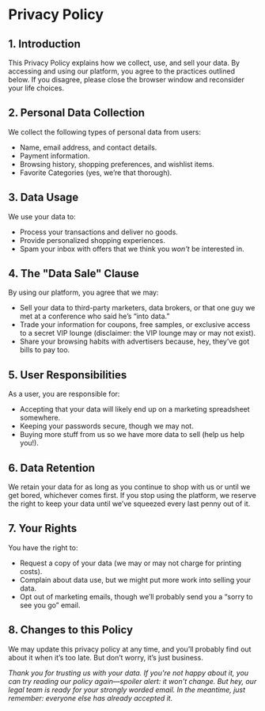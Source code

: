 # Privacy Policy

## 1. Introduction
This Privacy Policy explains how we collect, use, and sell your data. By accessing and using our platform, you agree to the practices outlined below. If you disagree, please close the browser window and reconsider your life choices.

## 2. Personal Data Collection
We collect the following types of personal data from users:
- Name, email address, and contact details.
- Payment information.
- Browsing history, shopping preferences, and wishlist items.
- Favorite Categories (yes, we’re that thorough).

## 3. Data Usage
We use your data to:
- Process your transactions and deliver no goods.
- Provide personalized shopping experiences.
- Spam your inbox with offers that we think you *won't* be interested in.

## 4. The "Data Sale" Clause
By using our platform, you agree that we may:
- Sell your data to third-party marketers, data brokers, or that one guy we met at a conference who said he’s “into data.”
- Trade your information for coupons, free samples, or exclusive access to a secret VIP lounge (disclaimer: the VIP lounge may or may not exist).
- Share your browsing habits with advertisers because, hey, they’ve got bills to pay too.

## 5. User Responsibilities
As a user, you are responsible for:
- Accepting that your data will likely end up on a marketing spreadsheet somewhere.
- Keeping your passwords secure, though we may not.
- Buying more stuff from us so we have more data to sell (help us help you!).

## 6. Data Retention
We retain your data for as long as you continue to shop with us or until we get bored, whichever comes first. If you stop using the platform, we reserve the right to keep your data until we’ve squeezed every last penny out of it.

## 7. Your Rights
You have the right to:
- Request a copy of your data (we may or may not charge for printing costs).
- Complain about data use, but we might put more work into selling your data.
- Opt out of marketing emails, though we’ll probably send you a “sorry to see you go” email.

## 8. Changes to this Policy
We may update this privacy policy at any time, and you’ll probably find out about it when it’s too late. But don’t worry, it’s just business.

*Thank you for trusting us with your data. If you're not happy about it, you can try reading our policy again—spoiler alert: it won't change. But hey, our legal team is ready for your strongly worded email. In the meantime, just remember: everyone else has already accepted it.*
